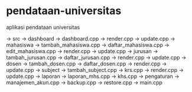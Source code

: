 # pendataan-universitas
 aplikasi pendataan universitas

-> src
  -> dashboard
    -> dashboard.cpp
    -> render.cpp
    -> update.cpp
  -> mahasiswa
    -> tambah_mahasiswa.cpp
    -> daftar_mahasiswa.cpp
    -> edit_mahasiswa.cpp
    -> render.cpp
    -> update.cpp
  -> jurusan
    -> tambah_jurusan.cpp
    -> daftar_jurusan.cpp
    -> render.cpp
    -> update.cpp
  -> dosen
    -> tambah_dosen.cpp
    -> daftar_dosen.cpp
    -> render.cpp
    -> update.cpp
  -> subject
    -> tambah_subject.cpp
    -> krs.cpp
    -> render.cpp
    -> update.cpp
  -> laporan
    -> laporan_mhs.cpp
    -> khs.cpp
  -> pengaturan
    -> manajemen_akun.cpp
    -> backup.cpp
    -> restore.cpp
  -> main.cpp
